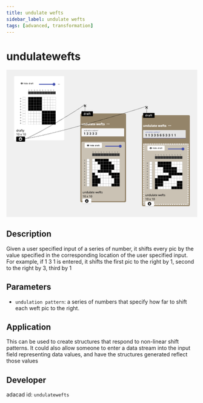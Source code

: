```yaml
---
title: undulate wefts
sidebar_label: undulate wefts
tags: [advanced, transformation]
---
```

# undulatewefts
![file](./img/undulatewefts.png)



## Description
Given a user specified input of a series of number, it shifts every pic by the value specified in the corresponding location of the user specified input. For example, if 1 3 1 is entered, it shifts the first pic to the right by 1, second to the right by 3, third by 1

## Parameters
- `undulation pattern`: a series of numbers that specify how far to shift each weft pic to the right. 



## Application
This can be used to create structures that respond to non-linear shift patterns. It could also allow someone to enter a data stream into the input field representing data values, and have the structures generated reflect those values

## Developer
adacad id: `undulatewefts`
